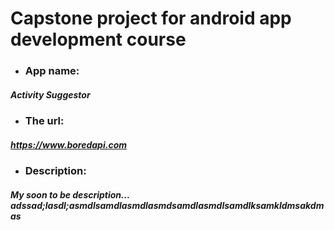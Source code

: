 # Capstone project for android app development course

* ### App name:
##### Activity Suggestor

* ### The url:
##### https://www.boredapi.com

* ### Description:
##### My soon to be description... adssad;lasdl;asmdlsamdlasmdlasmdsamdlasmdlsamdlksamkldmsakdmas
